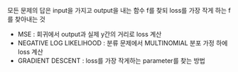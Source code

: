 모든 문제의 답은 input을 가지고 output을 내는 함수 f를 찾되 loss를 가장 작게 하는 f를 찾아내는 것<br/>
- MSE : 회귀에서 output과 실제 y간의 거리로 loss 계산<br/>
- NEGATIVE LOG LIKELIHOOD : 분류 문제에서 MULTINOMIAL 분포 가정 하에 loss 계산<br/>
- GRADIENT DESCENT : loss를 가장 작게하는 parameter를 찾는 방법
